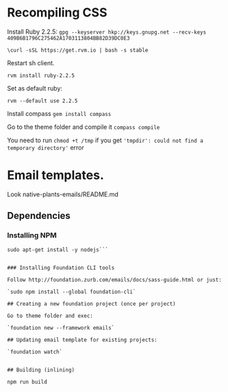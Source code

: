 # Recompiling CSS

Install Ruby 2.2.5:
`gpg --keyserver hkp://keys.gnupg.net --recv-keys 409B6B1796C275462A1703113804BB82D39DC0E3`

`\curl -sSL https://get.rvm.io | bash -s stable`

Restart sh client.

`rvm install ruby-2.2.5`

Set as default ruby:

`rvm --default use 2.2.5`

Install compass
`gem install compass`

Go to the theme folder and compile it
`compass compile`

You need to run `chmod +t /tmp` if you get `'tmpdir': could not find a temporary directory'` error

# Email templates.

Look native-plants-emails/README.md

## Dependencies

### Installing NPM

```curl -sL https://deb.nodesource.com/setup | sudo bash -
sudo apt-get install -y nodejs```


### Installing Foundation CLI tools

Follow http://foundation.zurb.com/emails/docs/sass-guide.html or just:

`sudo npm install --global foundation-cli`

## Creating a new foundation project (once per project)

Go to theme folder and exec:

`foundation new --framework emails`

## Updating email template for existing projects:

`foundation watch`


## Building (inlining)

npm run build
